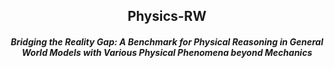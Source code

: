 <div align="center">
    <h2> Physics-RW </h2>
    <h5> Bridging the Reality Gap: A Benchmark for Physical Reasoning in General World Models with Various Physical Phenomena beyond Mechanics </h5>
</div>
